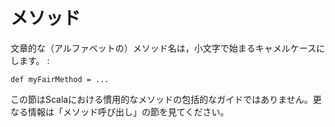 メソッド
========

文章的な（アルファベットの）メソッド名は，小文字で始まるキャメルケースにします。
:

    def myFairMethod = ...

この節はScalaにおける慣用的なメソッドの包括的なガイドではありません。更なる情報は「メソッド呼び出し」の節を見てください。
